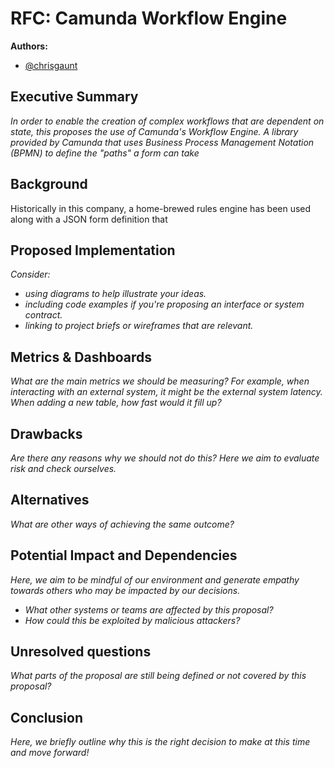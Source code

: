 
# RFC: Camunda Workflow Engine

**Authors:**

- [@chrisgaunt](https://github.com/cgtopher)
## Executive Summary

*In order to enable the creation of complex workflows that are dependent on state, this proposes the use of Camunda's Workflow Engine. A library provided by Camunda that uses Business Process Management Notation (BPMN) to define the "paths" a form can take*

## Background

Historically in this company, a home-brewed rules engine has been used along with a JSON form definition that 

## Proposed Implementation


*Consider:*

- *using diagrams to help illustrate your ideas.*
- *including code examples if you're proposing an interface or system contract.*
- *linking to project briefs or wireframes that are relevant.*

## Metrics & Dashboards

*What are the main metrics we should be measuring? For example, when interacting with an external system, it might be the external system latency. When adding a new table, how fast would it fill up?*

## Drawbacks

*Are there any reasons why we should not do this? Here we aim to evaluate risk and check ourselves.*

## Alternatives

*What are other ways of achieving the same outcome?*

## Potential Impact and Dependencies

*Here, we aim to be mindful of our environment and generate empathy towards others who may be impacted by our decisions.*

- *What other systems or teams are affected by this proposal?*
- *How could this be exploited by malicious attackers?*

## Unresolved questions

*What parts of the proposal are still being defined or not covered by this proposal?*

## Conclusion

*Here, we briefly outline why this is the right decision to make at this time and move forward!*

